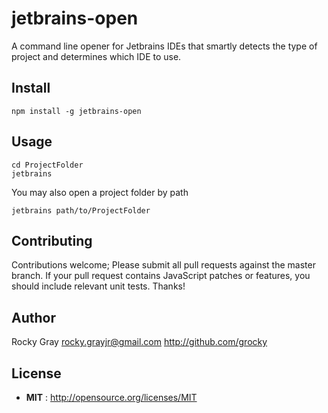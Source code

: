 # jetbrains-open 

A command line opener for Jetbrains IDEs that smartly detects the type of project and determines which IDE to use.  

## Install

```shell
npm install -g jetbrains-open
```

## Usage

```shell
cd ProjectFolder
jetbrains
```

You may also open a project folder by path

```shell
jetbrains path/to/ProjectFolder
```

## Contributing

Contributions welcome; Please submit all pull requests against the master branch. If your pull request contains JavaScript patches or features, you should include relevant unit tests. Thanks!

## Author

Rocky Gray <rocky.grayjr@gmail.com> http://github.com/grocky

## License

 - **MIT** : http://opensource.org/licenses/MIT
